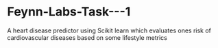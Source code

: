# Feynn-Labs-Task---1
A heart disease predictor using Scikit learn which evaluates ones risk of cardiovascular diseases based on some lifestyle metrics
